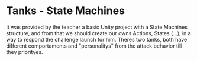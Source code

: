 # Tanks - State Machines

It was provided by the teacher a basic Unity project with a State Machines structure, and from that we should create our owns Actions, States (...), in a way to respond the challenge launch for him. Theres two tanks, both have different comportaments and "personalitys" from the attack behavior till they priorityes.
